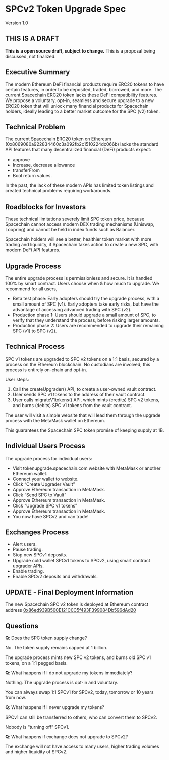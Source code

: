 # SPCv2 Token Upgrade Spec
Version 1.0

## THIS IS A DRAFT

**This is a open source draft, subject to change.**  This is a proposal being discussed, not finalized.

## Executive Summary

The modern Ethereum DeFi financial products require ERC20 tokens to have certain features, in order to be deposited, traded, borrowed, and more.   The current Spacechain ERC20 token lacks these DeFi compatibility features.  We propose a voluntary, opt-in, seamless and secure upgrade to a new ERC20 token that will unlock many financial products for Spacechain holders, ideally leading to a better market outcome for the SPC (v2) token.

## Technical Problem

The current Spacechain ERC20 token on Ethereum (0x8069080a922834460c3a092fb2c1510224dc066b) lacks the standard API features that many decentralized financial (DeFi) products expect:
* approve
* Increase, decrease allowance
* transferFrom
* Bool return values.

In the past, the lack of these modern APIs has limited token listings and created technical problems requiring workarounds.

## Roadblocks for Investors

These technical limitations severely limit SPC token price, because Spacechain cannot access modern DEX trading mechanisms (Uniswap, Loopring) and cannot be held in index funds such as Balancer.

Spacechain holders will see a better, healthier token market with more trading and liquidity, if Spacechain takes action to create a new SPC, with modern DeFi API features.

## Upgrade Process
The entire upgrade process is permissionless and secure.  It is handled 100% by smart contract.   Users choose when & how much to upgrade.   We recommend for all users,
* Beta test phase:   Early adopters should try the upgrade process, with a small amount of SPC (v1).   Early adopters take early risks, but have the advantage of accessing advanced trading with SPC (v2).
* Production phase 1:   Users should upgrade a small amount of SPC, to verify that they understand the process, before risking larger amounts.
* Production phase 2:   Users are recommended to upgrade their remaining SPC (v1) to SPC (v2).

## Technical Process
SPC v1 tokens are upgraded to SPC v2 tokens on a 1:1 basis, secured by a process on the Ethereum blockchain.   No custodians are involved; this process is entirely on-chain and opt-in.

User steps:
1. Call the createUpgrader() API, to create a user-owned vault contract.
2. User sends SPC v1 tokens to the address of their vault contract.
3. User calls migrateV1tokens() API, which mints (credits) SPC v2 tokens, and burns (debits) SPC v1 tokens from the vault contract.

The user will visit a simple website that will lead them through the upgrade process with the MetaMask wallet on Ethereum.

This guarantees the Spacechain SPC token promise of keeping supply at 1B.

## Individual Users Process
The upgrade process for individual users:
* Visit tokenupgrade.spacechain.com website with MetaMask or another Ethereum wallet.
* Connect your wallet to website.
* Click “Create Upgrader Vault”
* Approve Ethereum transaction in MetaMask.
* Click “Send SPC to Vault”
* Approve Ethereum transaction in MetaMask.
* Click “Upgrade SPC v1 tokens”
* Approve Ethereum transaction in MetaMask.
* You now have SPCv2 and can trade!

## Exchanges Process
* Alert users.
* Pause trading.
* Stop new SPCv1 deposits.
* Upgrade cold wallet SPCv1 tokens to SPCv2, using smart contract upgrader APIs.
* Enable trading.
* Enable SPCv2 deposits and withdrawals.

## UPDATE - Final Deployment Information

The new Spacechain SPC v2 token is deployed at Ethereum contract address [0x86ed939B500E121C0C5f493F399084Db596dAd20](https://etherscan.io/address/0x86ed939b500e121c0c5f493f399084db596dad20)

## Questions

**Q**:  Does the SPC token supply change?

No.   The token supply remains capped at 1 billion.

The upgrade process mints new SPC v2 tokens, and burns old SPC v1 tokens, on a 1:1 pegged basis.

**Q**:  What happens if I do not upgrade my tokens immediately?

Nothing.   The upgrade process is opt-in and voluntary.

You can always swap 1:1  SPCv1 for SPCv2, today, tomorrow or 10 years from now.


**Q**:  What happens if I never upgrade my tokens?

SPCv1 can still be transferred to others, who can convert them to SPCv2.

Nobody is “turning off” SPCv1.

**Q**:  What happens if exchange does not upgrade to SPCv2?

The exchange will not have access to many users, higher trading volumes and higher liquidity of SPCv2.



